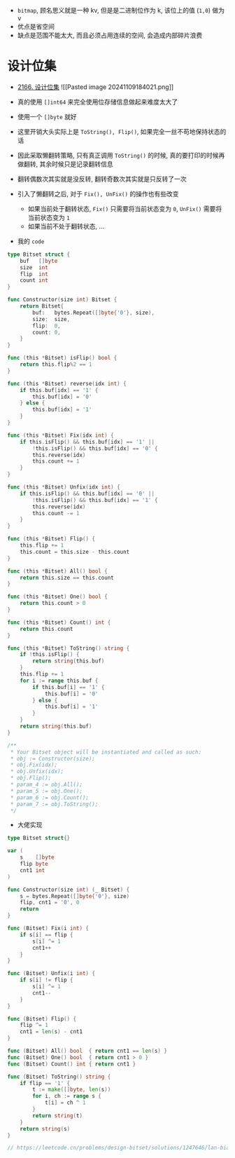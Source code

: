 - `bitmap`, 顾名思义就是一种 kv, 但是是二进制位作为 k, 该位上的值 (`1,0`) 做为v
- 优点是省空间
- 缺点是范围不能太大, 而且必须占用连续的空间, 会造成内部碎片浪费


# 设计位集
- [2166. 设计位集](https://leetcode.cn/problems/design-bitset/)
![[Pasted image 20241109184021.png]]

- 真的使用 `[]int64` 来完全使用位存储信息做起来难度太大了
- 使用一个 `[]byte` 就好
- 这里开销大头实际上是 `ToString(), Flip()`, 如果完全一丝不苟地保持状态的话
- 因此采取懒翻转策略, 只有真正调用 `ToString()` 的时候, 真的要打印的时候再做翻转, 其余时候只是记录翻转信息
- 翻转偶数次其实就是没反转, 翻转奇数次其实就是只反转了一次
- 引入了懒翻转之后, 对于 `Fix(), UnFix()` 的操作也有些改变
	- 如果当前处于翻转状态, `Fix()` 只需要将当前状态变为 `0`, `UnFix()` 需要将当前状态变为 `1`
	- 如果当前不处于翻转状态, ...

- 我的 `code`
```go
type Bitset struct {
	buf   []byte
	size  int
	flip  int
	count int
}

func Constructor(size int) Bitset {
	return Bitset{
		buf:   bytes.Repeat([]byte{'0'}, size),
		size:  size,
		flip:  0,
		count: 0,
	}
}

func (this *Bitset) isFlip() bool {
	return this.flip%2 == 1
}

func (this *Bitset) reverse(idx int) {
	if this.buf[idx] == '1' {
		this.buf[idx] = '0'
	} else {
		this.buf[idx] = '1'
	}
}

func (this *Bitset) Fix(idx int) {
	if this.isFlip() && this.buf[idx] == '1' ||
		!this.isFlip() && this.buf[idx] == '0' {
		this.reverse(idx)
		this.count += 1
	}
}

func (this *Bitset) Unfix(idx int) {
	if this.isFlip() && this.buf[idx] == '0' ||
		!this.isFlip() && this.buf[idx] == '1' {
		this.reverse(idx)
		this.count -= 1
	}
}

func (this *Bitset) Flip() {
	this.flip += 1
	this.count = this.size - this.count
}

func (this *Bitset) All() bool {
	return this.size == this.count
}

func (this *Bitset) One() bool {
	return this.count > 0
}

func (this *Bitset) Count() int {
	return this.count
}

func (this *Bitset) ToString() string {
	if !this.isFlip() {
		return string(this.buf)
	}
	this.flip += 1
	for i := range this.buf {
		if this.buf[i] == '1' {
			this.buf[i] = '0'
		} else {
			this.buf[i] = '1'
		}
	}
	return string(this.buf)
}

/**
 * Your Bitset object will be instantiated and called as such:
 * obj := Constructor(size);
 * obj.Fix(idx);
 * obj.Unfix(idx);
 * obj.Flip();
 * param_4 := obj.All();
 * param_5 := obj.One();
 * param_6 := obj.Count();
 * param_7 := obj.ToString();
 */
```

- 大佬实现
```go
type Bitset struct{}

var (
	s    []byte
	flip byte
	cnt1 int
)

func Constructor(size int) (_ Bitset) {
	s = bytes.Repeat([]byte{'0'}, size)
	flip, cnt1 = '0', 0
	return
}

func (Bitset) Fix(i int) {
	if s[i] == flip {
		s[i] ^= 1
		cnt1++
	}
}

func (Bitset) Unfix(i int) {
	if s[i] != flip {
		s[i] ^= 1
		cnt1--
	}
}

func (Bitset) Flip() {
	flip ^= 1
	cnt1 = len(s) - cnt1
}

func (Bitset) All() bool  { return cnt1 == len(s) }
func (Bitset) One() bool  { return cnt1 > 0 }
func (Bitset) Count() int { return cnt1 }

func (Bitset) ToString() string {
	if flip == '1' {
		t := make([]byte, len(s))
		for i, ch := range s {
			t[i] = ch ^ 1
		}
		return string(t)
	}
	return string(s)
}

// https://leetcode.cn/problems/design-bitset/solutions/1247646/lan-biao-ji-fa-by-endlesscheng-f07m/
```